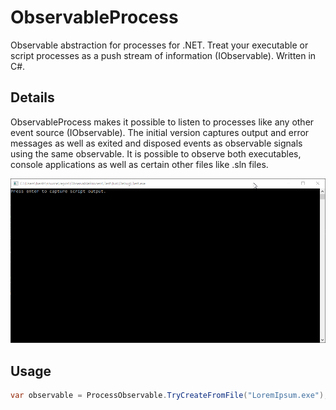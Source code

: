 # ObservableProcess
Observable abstraction for processes for .NET. Treat your executable or script processes as a push 
stream of information (IObservable). Written in C#.

## Details
ObservableProcess makes it possible to listen to processes like any other event source (IObservable). 
The initial version captures output and error messages as well as exited and disposed events as observable
signals using the same observable. It is possible to observe both executables, console applications as well
as certain other files like .sln files.

![Alt Text](example.gif)

## Usage
```csharp
var observable = ProcessObservable.TryCreateFromFile("LoremIpsum.exe");
```
